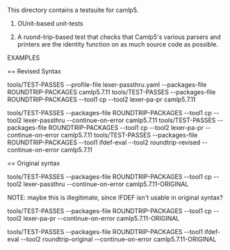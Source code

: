 
This directory contains a testsuite for camlp5.

1. OUnit-based unit-tests

2. A ruond-trip-based test that checks that Camlp5's various parsers
and printers are the identity function on as much source code as
possible.

EXAMPLES

== Revised Syntax

tools/TEST-PASSES --profile-file lexer-passthru.yaml --packages-file ROUNDTRIP-PACKAGES camlp5.7.11
tools/TEST-PASSES --packages-file ROUNDTRIP-PACKAGES --tool1 cp --tool2 lexer-pa-pr camlp5.7.11

tools/TEST-PASSES --packages-file ROUNDTRIP-PACKAGES --tool1 cp --tool2 lexer-passthru --continue-on-error camlp5.7.11
tools/TEST-PASSES --packages-file ROUNDTRIP-PACKAGES --tool1 cp --tool2 lexer-pa-pr --continue-on-error camlp5.7.11
tools/TEST-PASSES --packages-file ROUNDTRIP-PACKAGES --tool1 ifdef-eval --tool2 roundtrip-revised --continue-on-error camlp5.7.11

== Original syntax

tools/TEST-PASSES --packages-file ROUNDTRIP-PACKAGES --tool1 cp --tool2 lexer-passthru --continue-on-error camlp5.7.11-ORIGINAL

NOTE: maybe this is illegitimate, since IFDEF isn't usable in original syntax?

tools/TEST-PASSES --packages-file ROUNDTRIP-PACKAGES --tool1 cp --tool2 lexer-pa-pr --continue-on-error camlp5.7.11-ORIGINAL

tools/TEST-PASSES --packages-file ROUNDTRIP-PACKAGES --tool1 ifdef-eval --tool2 roundtrip-original --continue-on-error camlp5.7.11-ORIGINAL

